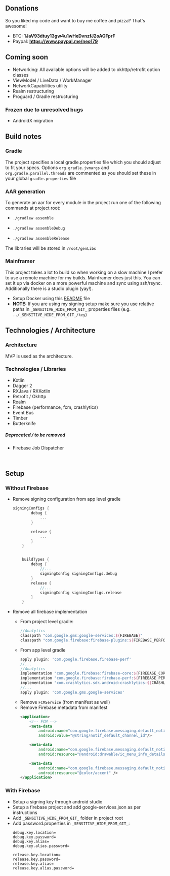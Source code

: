## Donations ##

So you liked my code and want to buy me coffee and pizza? That's awesome!

- BTC: **1JaV93dtuy13gw4u1wHeDvnzfJ2oAGFprF**
- Paypal: **https://www.paypal.me/neo179**

## Coming soon ##

- Networking: All available options will be added to okhttp/retrofit option classes
- ViewModel / LiveData / WorkManager
- NetworkCapabilities utility
- Realm restructuring
- Proguard / Gradle restructuring

### Frozen due to unresolved bugs ###
- AndroidX migration


## Build notes ##

### Gradle ###
The project specifies a local gradle.properties file which you should adjust to fit your specs.
Options `org.gradle.jvmargs` and `org.gradle.parallel.threads` are commented as you should set these
in your global `gradle.properties` file

### AAR generation ###

To generate an aar for every module in the project run one of the following commands at project root:
-   ```bash
    ./gradlew assemble
    ```
-   ```bash
    ./gradlew assembleDebug
    ```
-   ```bash
    ./gradlew assembleRelease
    ```

The libraries will be stored in `/root/genLibs`

### Mainframer

This project takes a lot to build so when working on a slow machine I prefer to use a remote machine for my builds. Mainframer does just this. You can set it up via docker on a more powerful machine and sync using ssh/rsync. Additionally there is a studio plugin (yay!).

- Setup Docker using this [README](mainframer_docker/README.md) file
- **NOTE:** If you are using my signing setup make sure you use relative paths in `_SENSITIVE_HIDE_FROM_GIT_` properties files (e.g. `../_SENSITIVE_HIDE_FROM_GIT_/key`)


## Technologies / Architecture ##

### Architecture ###
MVP is used as the architecture.

### Technologies / Libraries ###

- Kotlin
- Dagger 2
- RXJava / RXKotlin
- Retrofit / Okhttp
- Realm
- Firebase (performance, fcm, crashlytics)
- Event Bus
- Timber
- Butterknife

##### Deprecated / to be removed #####

- Firebase Job Dispatcher

​	
## Setup ##

### Without Firebase ###

- Remove signing configuration from app level gradle
    ```groovy
    signingConfigs {
            debug {
                ...
            }

            release {
                ...
            }
        }


        buildTypes {
            debug {
                //...
                signingConfig signingConfigs.debug
            }
            release {
                //...
                signingConfig signingConfigs.release
            }
        }
    ```



- Remove all firebase implementation
	- From project level gradle:
        ```groovy
        //Analytics
        classpath "com.google.gms:google-services:${FIREBASE}"
        classpath "com.google.firebase:firebase-plugins:${FIREBASE_PERFORMANCE}"
        ```
	- From app level gradle
        ```groovy
        apply plugin: 'com.google.firebase.firebase-perf'
        //...
        //Analytics
        implementation "com.google.firebase:firebase-core:${FIREBASE_CORE}"
        implementation "com.google.firebase:firebase-perf:${FIREBASE_PERF}"
        implementation "com.crashlytics.sdk.android:crashlytics:${CRASHLYTICS}"
        //...
        apply plugin: 'com.google.gms.google-services'
        ```
	- Remove `FCMService` (from manifest as well)
	- Remove Firebase metadata from manifest
        ```xml
        <application>
            <!-- FCM -->
            <meta-data
                android:name="com.google.firebase.messaging.default_notification_channel_id"
                android:value="@string/notif_default_channel_id"/>

            <meta-data
                android:name="com.google.firebase.messaging.default_notification_icon"
                android:resource="@android:drawable/ic_menu_info_details" />

            <meta-data
                android:name="com.google.firebase.messaging.default_notification_color"
                android:resource="@color/accent" />
        </application>
        ```
	
### With Firebase ###

- Setup a signing key through android studio
- Setup a firebase project and add google-services.json as per instructions
- Add `_SENSITIVE_HIDE_FROM_GIT_` folder in project root
- Add password.properties in `_SENSITIVE_HIDE_FROM_GIT_`:
    ```properties
    debug.key.location=
    debug.key.password=
    debug.key.alias=
    debug.key.alias.password=

    release.key.location=
    release.key.password=
    release.key.alias=
    release.key.alias.password=
    ```